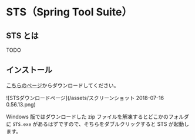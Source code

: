 # STS（Spring Tool Suite）

## STS とは

TODO

## インストール

[こちらのページ](https://spring.io/tools/sts)からダウンロードしてください。

![STSダウンロードページ](/assets/スクリーンショット 2018-07-16 0.56.13.png)

Windows 版ではダウンロードした zip ファイルを解凍するとどこかのフォルダに ```STS.exe``` があるはずですので、そちらをダブルクリックすると STS が起動します。
